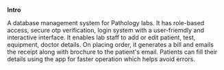 <b>Intro</b>

A database management system for Pathology labs. It has role-based access, secure otp verification, login system with a user-friemdly and interactive interface. It enables lab staff to add or edit patient, test, equipment, doctor details. On placing order, it generates a bill and emails the receipt along with brochure to the patient's email. Patients can fill their details using the app for faster operation which helps avoid errors. 
